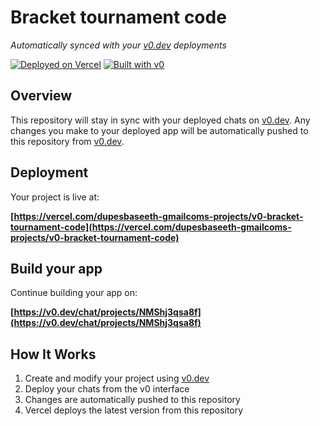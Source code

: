 # Bracket tournament code

*Automatically synced with your [v0.dev](https://v0.dev) deployments*

[![Deployed on Vercel](https://img.shields.io/badge/Deployed%20on-Vercel-black?style=for-the-badge&logo=vercel)](https://vercel.com/dupesbaseeth-gmailcoms-projects/v0-bracket-tournament-code)
[![Built with v0](https://img.shields.io/badge/Built%20with-v0.dev-black?style=for-the-badge)](https://v0.dev/chat/projects/NMShj3qsa8f)

## Overview

This repository will stay in sync with your deployed chats on [v0.dev](https://v0.dev).
Any changes you make to your deployed app will be automatically pushed to this repository from [v0.dev](https://v0.dev).

## Deployment

Your project is live at:

**[https://vercel.com/dupesbaseeth-gmailcoms-projects/v0-bracket-tournament-code](https://vercel.com/dupesbaseeth-gmailcoms-projects/v0-bracket-tournament-code)**

## Build your app

Continue building your app on:

**[https://v0.dev/chat/projects/NMShj3qsa8f](https://v0.dev/chat/projects/NMShj3qsa8f)**

## How It Works

1. Create and modify your project using [v0.dev](https://v0.dev)
2. Deploy your chats from the v0 interface
3. Changes are automatically pushed to this repository
4. Vercel deploys the latest version from this repository